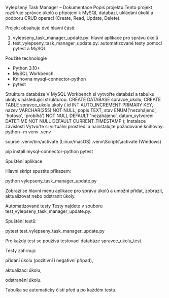 Vylepšený Task Manager – Dokumentace
Popis projektu
Tento projekt rozšiřuje správce úkolů o připojení k MySQL databázi, ukládání úkolů a podporu CRUD operací (Create, Read, Update, Delete). 

Projekt obsahuje dvě hlavní části:
1. vylepseny_task_manager_update.py: hlavní aplikace pro správu úkolů
2. test_vylepseny_task_manager_update.py: automatizované testy pomocí pytest a MySQL
   
Použité technologie
- Python 3.10+
- MySQL Workbench
- Knihovna mysql-connector-python
- pytest
  
Struktura databáze
V MySQL Workbench si vytvořte databázi a tabulku ukoly s následující strukturou:
CREATE DATABASE spravce_ukolu;
CREATE TABLE spravce_ukolu.ukoly (
    id INT AUTO_INCREMENT PRIMARY KEY,
    nazev VARCHAR(255) NOT NULL,
    popis TEXT,
    stav ENUM('nezahájeno', 'hotovo', 'probíhá') NOT NULL DEFAULT 'nezahájeno',
    datum_vytvoreni DATETIME NOT NULL DEFAULT CURRENT_TIMESTAMP
);
Instalace závislostí
Vytvořte si virtuální prostředí a nainstalujte požadované knihovny:
python -m venv .venv

source .venv/bin/activate     (Linux/macOS)
.venv\Scripts\activate       (Windows)

pip install mysql-connector-python pytest

Spuštění aplikace

Hlavní skript spustíte příkazem:

python vylepseny_task_manager_update.py

Zobrazí se hlavní menu aplikace pro správu úkolů a umožní přidat, zobrazit, aktualizovat nebo odstranit úkoly.

Automatizované testy
Testy najdete v souboru test_vylepseny_task_manager_update.py. 

Spuštění testů:

pytest test_vylepseny_task_manager_update.py

Pro každý test se používá testovací databáze spravce_ukolu_test.

Testy zahrnují:

přidání úkolu (pozitivní i negativní případ),

aktualizaci úkolu,

odstranění úkolu.

Tabulka se automaticky čistí před a po každém testu.
